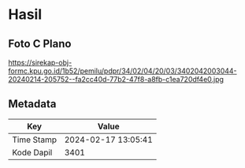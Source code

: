 # Hasil

## Foto C Plano

https://sirekap-obj-formc.kpu.go.id/1b52/pemilu/pdpr/34/02/04/20/03/3402042003044-20240214-205752--fa2cc40d-77b2-47f8-a8fb-c1ea720df4e0.jpg


## Metadata

| Key        | Value               |
| ---------- | ------------------- |
| Time Stamp | 2024-02-17 13:05:41 |
| Kode Dapil | 3401                |



